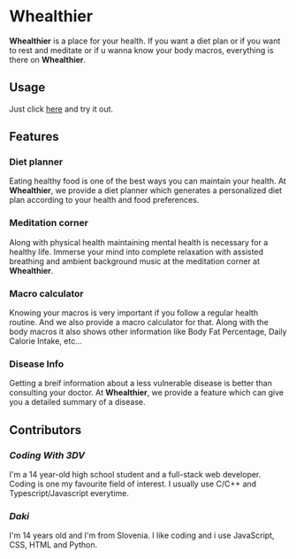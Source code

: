 # Whealthier

**Whealthier** is a place for your health. If you want a diet plan or if you want to rest and meditate or if u wanna know your body macros, everything is there on **Whealthier**.

## Usage
Just click [here](https://whealthier.herokuapp.com) and try it out.

## Features

### Diet planner
Eating healthy food is one of the best ways you can maintain your health. At **Whealthier**, we provide a diet planner which generates a personalized diet plan according to your health and food preferences.

### Meditation corner
Along with physical health maintaining mental health is necessary for a healthy life. Immerse your mind into complete relaxation with assisted breathing and ambient background music at the meditation corner at **Whealthier**.

### Macro calculator
Knowing your macros is very important if you follow a regular health routine. And we also provide a macro calculator for that. Along with the body macros it also shows other information like Body Fat Percentage, Daily Calorie Intake, etc...

### Disease Info
Getting a breif information about a less vulnerable disease is better than consulting your doctor. At **Whealthier**, we provide a feature which can give you a detailed summary of a disease.

## Contributors

### _Coding With 3DV_
I'm a 14 year-old high school student and a full-stack web developer. Coding is one my favourite field of interest. I usually use C/C++ and Typescript/Javascript everytime.

### _Daki_
I'm 14 years old and I'm from Slovenia. I like coding and i use JavaScript, CSS, HTML and Python.


